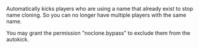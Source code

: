 Automatically kicks players who are using a name that already exist to stop name cloning. So you can no longer have multiple players with the same name.


You may grant the permission "noclone.bypass" to exclude them from the autokick.